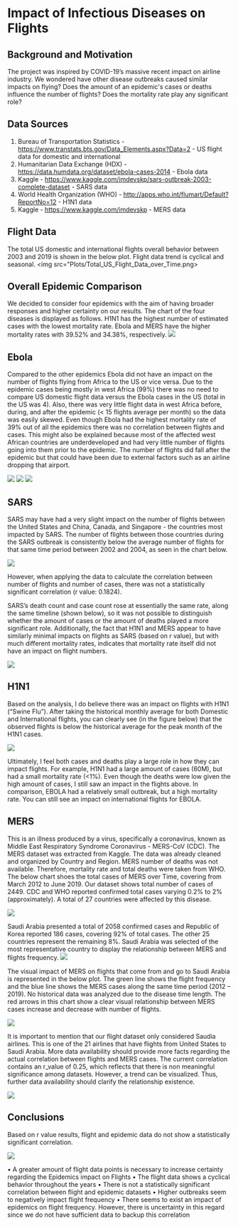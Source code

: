 # Impact of Infectious Diseases on Flights

## Background and Motivation
The project was inspired by COVID-19’s massive recent impact on airline industry. We wondered have other disease outbreaks caused similar impacts on flying? Does the amount of an epidemic's cases or deaths influence the number of flights? Does the mortality rate play any significant role?


## Data Sources
1) Bureau of Transportation Statistics - https://www.transtats.bts.gov/Data_Elements.aspx?Data=2 - US flight data for domestic and international
2) Humanitarian Data Exchange (HDX) - https://data.humdata.org/dataset/ebola-cases-2014 - Ebola data
3) Kaggle - https://www.kaggle.com/imdevskp/sars-outbreak-2003-complete-dataset - SARS data
4) World Health Organization (WHO) - http://apps.who.int/flumart/Default?ReportNo=12 - H1N1 data
5) Kaggle -  https://www.kaggle.com/imdevskp - MERS data


## Flight Data
The total US domestic and international flights overall behavior between 2003 and 2019 is shown in the below plot. Flight data trend is cyclical and seasonal.
<img src="Plots/Total_US_Flight_Data_over_Time.png>


## Overall Epidemic Comparison
We decided to consider four epidemics with the aim of having broader responses and higher certainty on our results. The chart of the four diseases is displayed as follows. H1N1 has the highest number of estimated cases with the lowest mortality rate. Ebola and MERS have the higher mortality rates with 39.52% and 34.38%, respectively. 
<img src="Plots/comparison_table.png">


## Ebola
Compared to the other epidemics Ebola did not have an impact on the number of flights flying from Africa to the US or vice versa. Due to the epidemic cases being mostly in west Africa (99%) there was no need to compare US domestic flight data versus the Ebola cases in the US (total in the US was 4). Also, there was very little flight data in west Africa before, during, and after the epidemic (< 15 flights average per month) so the data was easily skewed. Even though Ebola had the highest mortality rate of 39% out of all the epidemics there was no correlation between flights and cases. This might also be explained because most of the affected west African countries are underdeveloped and had very little number of flights going into them prior to the epidemic. The number of flights did fall after the epidemic but that could have been due to external factors such as an airline dropping that airport.

<img src="Plots/Ebola_vs_Time.png"> 
<img src="Plots/Ebola_and_Flights_over_TIme.png">
<img src="Plots/Ebola_vs_Flights.png">


## SARS
SARS may have had a very slight impact on the number of flights between the United States and China, Canada, and Singapore - the countries most impacted by SARS. The number of flights between those countries during the SARS outbreak is consistently below the average number of flights for that same time period between 2002 and 2004, as seen in the chart below. 

<img src="Plots/Historical_SARS.png">

However, when applying the data to calculate the correlation between number of flights and number of cases, there was not a statistically significant correlation (r value: 0.1824). 

SARS’s death count and case count rose at essentially the same rate, along the same timeline (shown below), so it was not possible to distinguish whether the amount of cases or the amount of deaths played a more significant role. Additionally, the fact that H1N1 and MERS appear to have similarly minimal impacts on flights as SARS (based on r value), but with much different mortality rates, indicates that mortality rate itself did not have an impact on flight numbers.

<img src="Plots/SARS_Over_Time.png">


## H1N1
Based on the analysis, I do believe there was an impact on flights with H1N1 (“Swine Flu”). After taking the historical monthly average for both Domestic and International flights, you can clearly see (in the figure below) that the observed flights is below the historical average for the peak month of the H1N1 cases.

<img src="Plots/line_intl_flights_vs_h1n1.png">

Ultimately, I feel both cases and deaths play a large role in how they can impact flights. For example, H1N1 had a large amount of cases (60M), but had a small mortality rate (<1%). Even though the deaths were low given the high amount of cases, I still saw an impact in the flights above. In comparison, EBOLA had a relatively small outbreak, but a high mortality rate. You can still see an impact on international flights for EBOLA. 


## MERS
This is an illness produced by a virus, specifically a coronavirus, known as Middle East Respiratory Syndrome Coronavirus - MERS-CoV (CDC). The MERS dataset was extracted from Kaggle. The data was already cleaned and organized by Country and Region. MERS number of deaths was not available. Therefore, mortality rate and total deaths were taken from WHO. 
The below chart shoes the total cases of MERS over Time, covering from March 2012 to June 2019. Our dataset shows total number of cases of 2449. CDC and WHO reported confirmed total cases varying 0.2% to 2% (approximately). A total of 27 countries were affected by this disease.

<img src="Plots/MERS_Total_cases.png">

Saudi Arabia presented a total of 2058 confirmed cases and Republic of Korea reported 186 cases, covering 92% of total cases. The other 25 countries represent the remaining 8%. Saudi Arabia was selected of the most representative country to display the relationship between MERS and flights frequency.
<img src="Plots/MERS_Total_cases_saudi.png">

The visual impact of MERS on flights that come from and go to Saudi Arabia is represented in the below plot. The green line shows the flight frequency and the blue line shows the MERS cases along the same time period (2012 – 2019). No historical data was analyzed due to the disease time length. The red arrows in this chart show a clear visual relationship between MERS cases increase and decrease with number of flights. 

<img src="Plots/Saudi_MERS_Flights.png">

It is important to mention that our flight dataset only considered Saudia airlines. This is one of the 21 airlines that have flights from United States to Saudi Arabia. More data availability should provide more facts regarding the actual correlation between flights and MERS cases. The current correlation contains an r_value of 0.25, which reflects that there is non meaningful significance among datasets. However, a trend can be visualized. Thus, further data availability should clarify the relationship existence.

<img src="Plots/MERS_Flights_scatter.png">


## Conclusions 
Based on r value results, flight and epidemic data do not show a statistically significant correlation.

<img src="Plots/r_values.png">

•	A greater amount of flight data points is necessary to increase certainty regarding the Epidemics impact on Flights
•	The flight data shows a cyclical behavior throughout the years
•	There is not a statistically significant correlation between flight and epidemic datasets
•	Higher outbreaks seem to negatively impact flight frequency
•	There seems to exist an impact of epidemics on flight frequency. However, there is uncertainty in this regard since we do not have sufficient data to backup this correlation
